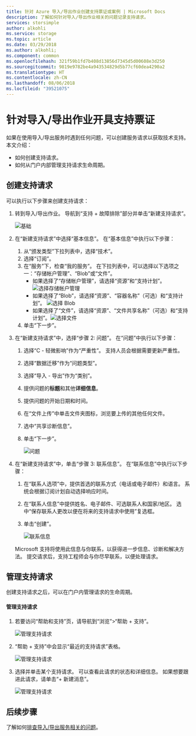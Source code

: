 ```yaml
---
title: 针对 Azure 导入/导出作业创建支持票证或案例 | Microsoft Docs
description: 了解如何针对导入/导出作业相关的问题记录支持请求。
services: storsimple
author: alkohli
ms.service: storage
ms.topic: article
ms.date: 03/29/2018
ms.author: alkohli;
ms.component: common
ms.openlocfilehash: 321f59b1fd7b408d13856d7345d5d00608e3d250
ms.sourcegitcommit: 9819e9782be4a943534829d5b77cf60dea4290a2
ms.translationtype: HT
ms.contentlocale: zh-CN
ms.lasthandoff: 08/06/2018
ms.locfileid: "39521075"
---
```

# <a name="open-a-support-ticket-for-an-importexport-job"></a>针对导入/导出作业开具支持票证

如果在使用导入/导出服务时遇到任何问题，可以创建服务请求以获取技术支持。 本文介绍：

* 如何创建支持请求。
* 如何从门户内部管理支持请求生命周期。

## <a name="create-a-support-request"></a>创建支持请求

可以执行以下步骤来创建支持请求：

1. 转到导入/导出作业。 导航到“支持 + 故障排除”部分并单击“新建支持请求”。
     
    ![基础](./media/storage-import-export-contact-microsoft-support/import-export-support1.png)
   
2. 在“新建支持请求”中选择“基本信息”。 在“基本信息”中执行以下步骤：
    
    1. 从“颁发类型”下拉列表中，选择“技术”。
    2. 选择“订阅”。
    3. 在“服务”下，检查“我的服务”。 在下拉列表中，可以选择以下选项之一：“存储帐户管理”、“Blob”或“文件”。 
        - 如果选择了“存储帐户管理”，请选择“资源”和“支持计划”。
            ![选择存储帐户管理](./media/storage-import-export-contact-microsoft-support/import-export-support3.png)
        - 如果选择了“Blob”，请选择“资源”、“容器名称”（可选）和“支持计划”。
            ![选择 Blob](./media/storage-import-export-contact-microsoft-support/import-export-support2.png)
        - 如果选择了“文件”，请选择“资源”、“文件共享名称”（可选）和“支持计划”。![选择文件](./media/storage-import-export-contact-microsoft-support/import-export-support4.png)
    4. 单击“下一步”。

3. 在“新建支持请求”中，选择“步骤 2: 问题”。 在“问题”中执行以下步骤：
    
    1. 选择“C - 轻微影响”作为“严重性”。 支持人员会根据需要更新严重性。
    2. 选择“数据迁移”作为“问题类型”。
    3. 选择“导入 - 导出”作为“类别”。
    4. 提供问题的**标题**和其他**详细信息**。
    5. 提供问题的开始日期和时间。
    6. 在“文件上传”中单击文件夹图标，浏览要上传的其他任何文件。
    7. 选中“共享诊断信息”。
    8. 单击“下一步”。

       ![问题](./media/storage-import-export-contact-microsoft-support/import-export-support5.png)

4. 在“新建支持请求”中，单击“步骤 3: 联系信息”。 在“联系信息”中执行以下步骤：

    1. 在“联系人选项”中，提供首选的联系方式（电话或电子邮件）和语言。 系统会根据订阅计划自动选择响应时间。
    2. 在“联系人信息”中提供姓名、电子邮件、可选联系人和国家/地区。 选中“保存联系人更改以便在将来的支持请求中使用”复选框。
    3. 单击“创建”。
   
        ![联系信息](./media/storage-import-export-contact-microsoft-support/import-export-support7.png)   

    Microsoft 支持将使用此信息与你联系，以获得进一步信息、诊断和解决方法。
提交请求后，支持工程师会与你尽早联系，以便处理请求。

## <a name="manage-a-support-request"></a>管理支持请求

创建支持请求之后，可以在门户内管理请求的生命周期。

#### <a name="to-manage-your-support-requests"></a>管理支持请求

1. 若要访问“帮助和支持”页，请导航到“浏览”>“帮助 + 支持”。

    ![管理支持请求](./media/storage-import-export-contact-microsoft-support/manage-support-ticket2.png)   

2. “帮助 + 支持”中会显示“最近的支持请求”表格。

    ![管理支持请求](./media/storage-import-export-contact-microsoft-support/manage-support-ticket1.png) 

3. 选择并单击某个支持请求。 可以查看此请求的状态和详细信息。 如果想要跟进此请求，请单击“+ 新建消息”。

    ![管理支持请求](./media/storage-import-export-contact-microsoft-support/manage-support-ticket3.png) 


## <a name="next-steps"></a>后续步骤

了解如何[排查导入/导出服务相关的问题](storage-import-export-tool-troubleshooting-v1.md)。
